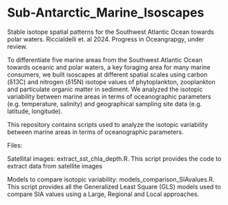 # Sub-Antarctic_Marine_Isoscapes
Stable isotope spatial patterns for the Southwest Atlantic Ocean towards polar waters. Riccialdelli et. al 2024. Progress in Oceangrapgy, under review.

To differentiate five marine areas from the Southwest Atlantic Ocean towards oceanic and polar waters, a key foraging area for many marine consumers, we built isoscapes at different spatial scales using carbon (δ13C) and nitrogen (δ15N) isotope values of phytoplankton, zooplankton and particulate organic matter in sediment. We analyzed the isotopic variability between marine areas in terms of oceanographic parameters (e.g. temperature, salinity) and geographical sampling site data (e.g. latitude, longitude).

This repository contains scripts used to analyze the isotopic variability between marine areas in terms of oceanographic parameters.

Files:

Satellital images: extract_sst_chla_depth.R. This script provides the code to extract data from satellite images 

Models to compare isotopic variability: models_comparison_SIAvalues.R. This script provides all the Generalized Least Square (GLS) models used to compare SIA values using a Large, Regional and Local approaches.
